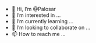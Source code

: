 - 👋 Hi, I’m @Palosar
- 👀 I’m interested in ...
- 🌱 I’m currently learning ...
- 💞️ I’m looking to collaborate on ...
- 📫 How to reach me ...

<!---
Palosar/Palosar is a ✨ special ✨ repository because its `README.md` (this file) appears on your GitHub profile.
You can click the Preview link to take a look at your changes.
--->

